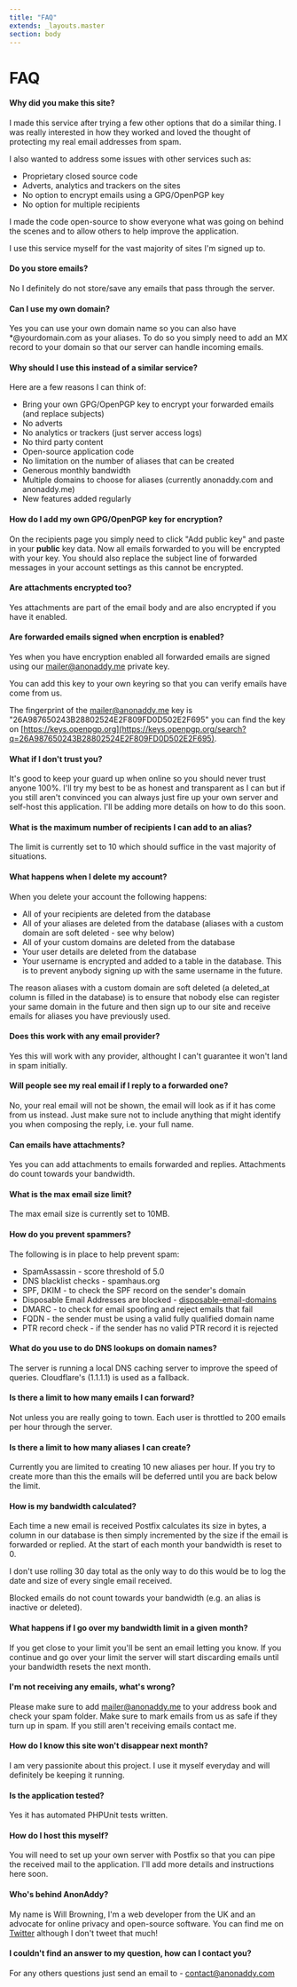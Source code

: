```yaml
---
title: "FAQ"
extends: _layouts.master
section: body
---
```


<h1 class="w-full text-center">FAQ</h1>
<div class="w-full mt-4 mb-12">
  <div class="h-1 mx-auto gradient w-64 opacity-25 my-0 py-0 rounded-t"></div>
</div>

#### **Why did you make this site?**

I made this service after trying a few other options that do a similar thing. I was really interested in how they worked and loved the thought of protecting my real email addresses from spam.

I also wanted to address some issues with other services such as:

* Proprietary closed source code
* Adverts, analytics and trackers on the sites
* No option to encrypt emails using a GPG/OpenPGP key
* No option for multiple recipients

I made the code open-source to show everyone what was going on behind the scenes and to allow others to help improve the application.

I use this service myself for the vast majority of sites I'm signed up to.


#### **Do you store emails?**

No I definitely do not store/save any emails that pass through the server.


#### **Can I use my own domain?**

Yes you can use your own domain name so you can also have *@yourdomain.com as your aliases. To do so you simply need to add an MX record to your domain so that our server can handle incoming emails.


#### **Why should I use this instead of a similar service?**

Here are a few reasons I can think of:

* Bring your own GPG/OpenPGP key to encrypt your forwarded emails (and replace subjects)
* No adverts
* No analytics or trackers (just server access logs)
* No third party content
* Open-source application code
* No limitation on the number of aliases that can be created
* Generous monthly bandwidth
* Multiple domains to choose for aliases (currently anonaddy.com and anonaddy.me)
* New features added regularly


#### **How do I add my own GPG/OpenPGP key for encryption?**

On the recipients page you simply need to click "Add public key" and paste in your **public** key data. Now all emails forwarded to you will be encrypted with your key. You should also replace the subject line of forwarded messages in your account settings as this cannot be encrypted.

#### **Are attachments encrypted too?**

Yes attachments are part of the email body and are also encrypted if you have it enabled.

#### **Are forwarded emails signed when encrption is enabled?**

Yes when you have encryption enabled all forwarded emails are signed using our mailer@anonaddy.me private key.

You can add this key to your own keyring so that you can verify emails have come from us.

The fingerprint of the mailer@anonaddy.me key is "26A987650243B28802524E2F809FD0D502E2F695" you can find the key on [https://keys.openpgp.org](https://keys.openpgp.org/search?q=26A987650243B28802524E2F809FD0D502E2F695).


#### **What if I don't trust you?**

It's good to keep your guard up when online so you should never trust anyone 100%. I'll try my best to be as honest and transparent as I can but if you still aren't convinced you can always just fire up your own server and self-host this application. I'll be adding more details on how to do this soon.


#### **What is the maximum number of recipients I can add to an alias?**

The limit is currently set to 10 which should suffice in the vast majority of situations.


#### **What happens when I delete my account?**

When you delete your account the following happens:

* All of your recipients are deleted from the database
* All of your aliases are deleted from the database (aliases with a custom domain are soft deleted - see why below)
* All of your custom domains are deleted from the database
* Your user details are deleted from the database
* Your username is encrypted and added to a table in the database. This is to prevent anybody signing up with the same username in the future.

The reason aliases with a custom domain are soft deleted (a deleted_at column is filled in the database) is to ensure that nobody else can register your same domain in the future and then sign up to our site and receive emails for aliases you have previously used.


#### **Does this work with any email provider?**

Yes this will work with any provider, althought I can't guarantee it won't land in spam initially.


#### **Will people see my real email if I reply to a forwarded one?**

No, your real email will not be shown, the email will look as if it has come from us instead. Just make sure not to include anything that might identify you when composing the reply, i.e. your full name.


#### **Can emails have attachments?**

Yes you can add attachments to emails forwarded and replies. Attachments do count towards your bandwidth.


#### **What is the max email size limit?**

The max email size is currently set to 10MB.


#### **How do you prevent spammers?**

The following is in place to help prevent spam:

* SpamAssassin - score threshold of 5.0
* DNS blacklist checks - spamhaus.org
* SPF, DKIM - to check the SPF record on the sender's domain
* Disposable Email Addresses are blocked - [disposable-email-domains](https://github.com/ivolo/disposable-email-domains)
* DMARC - to check for email spoofing and reject emails that fail
* FQDN - the sender must be using a valid fully qualified domain name
* PTR record check - if the sender has no valid PTR record it is rejected

#### **What do you use to do DNS lookups on domain names?**

The server is running a local DNS caching server to improve the speed of queries. Cloudflare's (1.1.1.1) is used as a fallback.


#### **Is there a limit to how many emails I can forward?**

Not unless you are really going to town. Each user is throttled to 200 emails per hour through the server.

#### **Is there a limit to how many aliases I can create?**

Currently you are limited to creating 10 new aliases per hour. If you try to create more than this the emails will be deferred until you are back below the limit.

#### **How is my bandwidth calculated?**

Each time a new email is received Postfix calculates its size in bytes, a column in our database is then simply incremented by the size if the email is forwarded or replied. At the start of each month your bandwidth is reset to 0.

I don't use rolling 30 day total as the only way to do this would be to log the date and size of every single email received.

Blocked emails do not count towards your bandwidth (e.g. an alias is inactive or deleted).


#### **What happens if I go over my bandwidth limit in a given month?**

If you get close to your limit you'll be sent an email letting you know. If you continue and go over your limit the server will start discarding emails until your bandwidth resets the next month.


#### **I'm not receiving any emails, what's wrong?**

Please make sure to add mailer@anonaddy.me to your address book and check your spam folder. Make sure to mark emails from us as safe if they turn up in spam. If you still aren't receiving emails contact me.


#### **How do I know this site won't disappear next month?**

I am very passionite about this project. I use it myself everyday and will definitely be keeping it running.


#### **Is the application tested?**

Yes it has automated PHPUnit tests written.


#### **How do I host this myself?**

You will need to set up your own server with Postfix so that you can pipe the received mail to the application. I'll add more details and instructions here soon.

#### **Who's behind AnonAddy?**

My name is Will Browning, I'm a web developer from the UK and an advocate for online privacy and open-source software. You can find me on [Twitter](https://twitter.com/willbrowningme) although I don't tweet that much!


#### **I couldn't find an answer to my question, how can I contact you?**

For any others questions just send an email to - [contact@anonaddy.com](mailto:contact@anonaddy.com)
